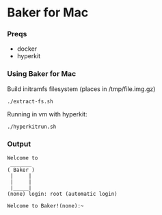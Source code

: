 # Baker for Mac

### Preqs

* docker
* hyperkit

### Using Baker for Mac

Build initramfs filesystem (places in /tmp/file.img.gz)

```
./extract-fs.sh
```

Running in vm with hyperkit:

```
./hyperkitrun.sh
```

### Output

```
Welcome to
 _______
( Baker )
 |     |
 |     |
 |_____|
(none) login: root (automatic login)

Welcome to Baker!(none):~
```